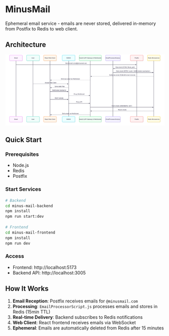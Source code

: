# MinusMail

Ephemeral email service - emails are never stored, delivered in-memory from Postfix to Redis to web client.

## Architecture

![MinusMail Architecture](./docs/Architecture.png)

## Quick Start

### Prerequisites
- Node.js
- Redis
- Postfix

### Start Services

```bash
# Backend
cd minus-mail-backend
npm install
npm run start:dev

# Frontend
cd minus-mail-frontend
npm install
npm run dev
```

### Access
- Frontend: http://localhost:5173
- Backend API: http://localhost:3005

## How It Works

1. **Email Reception**: Postfix receives emails for `@minusmail.com`
2. **Processing**: `EmailProcessorScript.js` processes emails and stores in Redis (15min TTL)
3. **Real-time Delivery**: Backend subscribes to Redis notifications
4. **Web Client**: React frontend receives emails via WebSocket
5. **Ephemeral**: Emails are automatically deleted from Redis after 15 minutes
